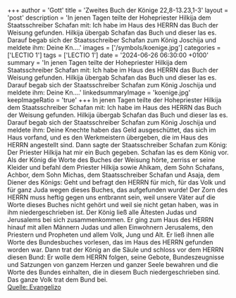 +++
author = 'Gott'
title = 'Zweites Buch der Könige 22,8-13.23,1-3'
layout = 'post'
description = 'In jenen Tagen teilte der Hohepriester Hilkija dem Staatsschreiber Schafan mit: Ich habe im Haus des HERRN das Buch der Weisung gefunden. Hilkija übergab Schafan das Buch und dieser las es. Darauf begab sich der Staatsschreiber Schafan zum König Joschija und meldete ihm: Deine Kn....'
images = ['/symbols/koenige.jpg']
categories = ['LECTIO 1']
tags = ['LECTIO 1']
date = '2024-06-26 06:30:00 +0100'
summary = 'In jenen Tagen teilte der Hohepriester Hilkija dem Staatsschreiber Schafan mit: Ich habe im Haus des HERRN das Buch der Weisung gefunden. Hilkija übergab Schafan das Buch und dieser las es. Darauf begab sich der Staatsschreiber Schafan zum König Joschija und meldete ihm: Deine Kn....'
linkedsummaryImage = 'koenige.jpg'
keepImageRatio = 'true'
+++
In jenen Tagen teilte der Hohepriester Hilkija dem Staatsschreiber Schafan mit: Ich habe im Haus des HERRN das Buch der Weisung gefunden. Hilkija übergab Schafan das Buch und dieser las es.
Darauf begab sich der Staatsschreiber Schafan zum König Joschija und meldete ihm: Deine Knechte haben das Geld ausgeschüttet, das sich im Haus vorfand, und es den Werkmeistern übergeben, die im Haus des HERRN angestellt sind.<!--more-->
Dann sagte der Staatsschreiber Schafan zum König: Der Priester Hilkija hat mir ein Buch gegeben. Schafan las es dem König vor.
Als der König die Worte des Buches der Weisung hörte, zerriss er seine Kleider
und befahl dem Priester Hilkija sowie Ahikam, dem Sohn Schafans, Achbor, dem Sohn Michas, dem Staatsschreiber Schafan und Asaja, dem Diener des Königs:
Geht und befragt den HERRN für mich, für das Volk und für ganz Juda wegen dieses Buches, das aufgefunden wurde! Der Zorn des HERRN muss heftig gegen uns entbrannt sein, weil unsere Väter auf die Worte dieses Buches nicht gehört und weil sie nicht getan haben, was in ihm niedergeschrieben ist.
Der König ließ alle Ältesten Judas und Jerusalems bei sich zusammenkommen.
Er ging zum Haus des HERRN hinauf mit allen Männern Judas und allen Einwohnern Jerusalems, den Priestern und Propheten und allem Volk, Jung und Alt. Er ließ ihnen alle Worte des Bundesbuches vorlesen, das im Haus des HERRN gefunden worden war.
Dann trat der König an die Säule und schloss vor dem HERRN diesen Bund: Er wolle dem HERRN folgen, seine Gebote, Bundeszeugnisse und Satzungen von ganzem Herzen und ganzer Seele bewahren und die Worte des Bundes einhalten, die in diesem Buch niedergeschrieben sind. Das ganze Volk trat dem Bund bei.<br> [Quelle: Evangelizo](https://evangeliumtagfuertag.org/DE/gospel)